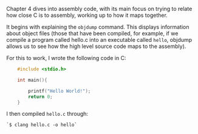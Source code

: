 Chapter 4 dives into assembly code, with its main focus on trying to relate
how close C is to assembly, working up to how it maps together.

It begins with explaining the `objdump` command. This displays information 
about object files (those that have been compiled, for example,
if we compile a program called hello.c into an executable called 
`hello`, objdump allows us to see how the high level source code maps to 
the assembly). 

For this to work, I wrote the following code in C:

```C
    #include <stdio.h>

    int main(){

        printf("Hello World!");
        return 0;
    }

```

I then compiled `hello.c` through:

    `$ clang hello.c -o hello`